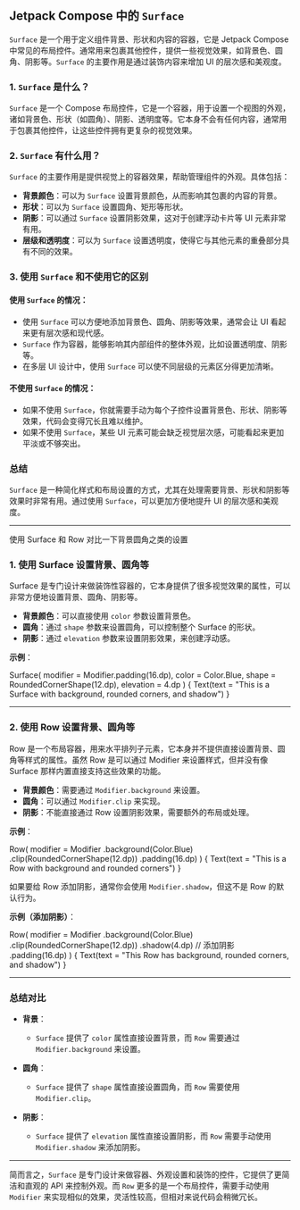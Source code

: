 
## Jetpack Compose 中的 `Surface`

`Surface` 是一个用于定义组件背景、形状和内容的容器，它是 Jetpack Compose 中常见的布局控件。通常用来包裹其他控件，提供一些视觉效果，如背景色、圆角、阴影等。`Surface` 的主要作用是通过装饰内容来增加 UI 的层次感和美观度。

### 1. `Surface` 是什么？

`Surface` 是一个 Compose 布局控件，它是一个容器，用于设置一个视图的外观，诸如背景色、形状（如圆角）、阴影、透明度等。它本身不会有任何内容，通常用于包裹其他控件，让这些控件拥有更复杂的视觉效果。

### 2. `Surface` 有什么用？

`Surface` 的主要作用是提供视觉上的容器效果，帮助管理组件的外观。具体包括：

- **背景颜色**：可以为 `Surface` 设置背景颜色，从而影响其包裹的内容的背景。
- **形状**：可以为 `Surface` 设置圆角、矩形等形状。
- **阴影**：可以通过 `Surface` 设置阴影效果，这对于创建浮动卡片等 UI 元素非常有用。
- **层级和透明度**：可以为 `Surface` 设置透明度，使得它与其他元素的重叠部分具有不同的效果。

### 3. 使用 `Surface` 和不使用它的区别

#### 使用 `Surface` 的情况：

- 使用 `Surface` 可以方便地添加背景色、圆角、阴影等效果，通常会让 UI 看起来更有层次感和现代感。
- `Surface` 作为容器，能够影响其内部组件的整体外观，比如设置透明度、阴影等。
- 在多层 UI 设计中，使用 `Surface` 可以使不同层级的元素区分得更加清晰。

#### 不使用 `Surface` 的情况：

- 如果不使用 `Surface`，你就需要手动为每个子控件设置背景色、形状、阴影等效果，代码会变得冗长且难以维护。
- 如果不使用 `Surface`，某些 UI 元素可能会缺乏视觉层次感，可能看起来更加平淡或不够突出。

### 总结

`Surface` 是一种简化样式和布局设置的方式，尤其在处理需要背景、形状和阴影等效果时非常有用。通过使用 `Surface`，可以更加方便地提升 UI 的层次感和美观度。


----------------------

使用 Surface  和 Row 对比一下背景圆角之类的设置

### 1. 使用 Surface 设置背景、圆角等

Surface 是专门设计来做装饰性容器的，它本身提供了很多视觉效果的属性，可以非常方便地设置背景、圆角、阴影等。

- **背景颜色**：可以直接使用 `color` 参数设置背景色。
- **圆角**：通过 `shape` 参数来设置圆角，可以控制整个 Surface 的形状。
- **阴影**：通过 `elevation` 参数来设置阴影效果，来创建浮动感。

**示例**：

Surface(
    modifier = Modifier.padding(16.dp),
    color = Color.Blue,
    shape = RoundedCornerShape(12.dp),
    elevation = 4.dp
) {
    Text(text = "This is a Surface with background, rounded corners, and shadow")
}

---

### 2. 使用 Row 设置背景、圆角等

Row 是一个布局容器，用来水平排列子元素，它本身并不提供直接设置背景、圆角等样式的属性。虽然 Row 是可以通过 Modifier 来设置样式，但并没有像 Surface 那样内置直接支持这些效果的功能。

- **背景颜色**：需要通过 `Modifier.background` 来设置。
- **圆角**：可以通过 `Modifier.clip` 来实现。
- **阴影**：不能直接通过 Row 设置阴影效果，需要额外的布局或处理。

**示例**：

Row(
    modifier = Modifier
        .background(Color.Blue)
        .clip(RoundedCornerShape(12.dp))
        .padding(16.dp)
) {
    Text(text = "This is a Row with background and rounded corners")
}

如果要给 Row 添加阴影，通常你会使用 `Modifier.shadow`，但这不是 Row 的默认行为。

**示例（添加阴影）**：

Row(
    modifier = Modifier
        .background(Color.Blue)
        .clip(RoundedCornerShape(12.dp))
        .shadow(4.dp) // 添加阴影
        .padding(16.dp)
) {
    Text(text = "This Row has background, rounded corners, and shadow")
}

---

### 总结对比

- **背景**：
  - `Surface` 提供了 `color` 属性直接设置背景，而 `Row` 需要通过 `Modifier.background` 来设置。

- **圆角**：
  - `Surface` 提供了 `shape` 属性直接设置圆角，而 `Row` 需要使用 `Modifier.clip`。

- **阴影**：
  - `Surface` 提供了 `elevation` 属性直接设置阴影，而 `Row` 需要手动使用 `Modifier.shadow` 来添加阴影。

---

简而言之，`Surface` 是专门设计来做容器、外观设置和装饰的控件，它提供了更简洁和直观的 API 来控制外观。而 `Row` 更多的是一个布局控件，需要手动使用 `Modifier` 来实现相似的效果，灵活性较高，但相对来说代码会稍微冗长。


